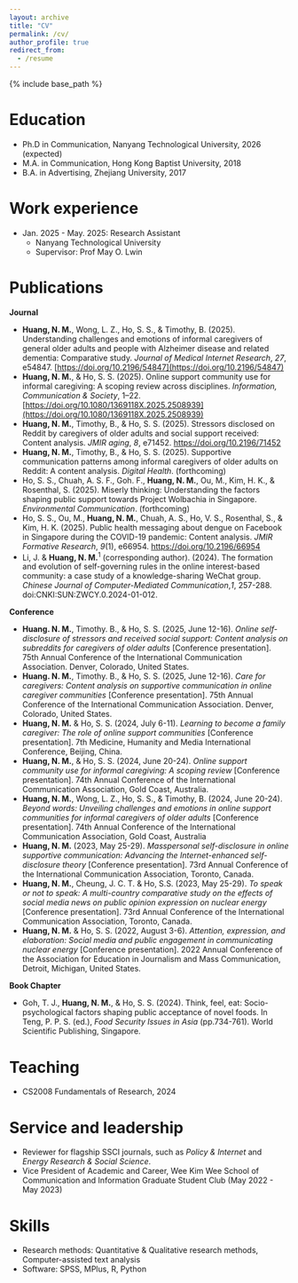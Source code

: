 ```yaml
---
layout: archive
title: "CV"
permalink: /cv/
author_profile: true
redirect_from:
  - /resume
---
```


{% include base_path %}

Education
======
* Ph.D in Communication, Nanyang Technological University, 2026 (expected)
* M.A. in Communication, Hong Kong Baptist University, 2018
* B.A. in Advertising, Zhejiang University, 2017


Work experience
======
* Jan. 2025 - May. 2025: Research Assistant
  * Nanyang Technological University
  * Supervisor: Prof May O. Lwin

  
Publications
======
**Journal**
* **Huang, N. M.**, Wong, L. Z., Ho, S. S., & Timothy, B. (2025). Understanding challenges and emotions of informal caregivers of general older adults and people with Alzheimer disease and related dementia: Comparative study. _Journal of Medical Internet Research_, _27_, e54847. [https://doi.org/10.2196/54847](https://doi.org/10.2196/54847)
* **Huang, N. M.**, & Ho, S. S. (2025). Online support community use for informal caregiving: A scoping review across disciplines. _Information, Communication & Society_, 1–22. [https://doi.org/10.1080/1369118X.2025.2508939](https://doi.org/10.1080/1369118X.2025.2508939)
* **Huang, N. M.**, Timothy, B., & Ho, S. S. (2025). Stressors disclosed on Reddit by caregivers of older adults and social support received: Content analysis. _JMIR aging_, _8_, e71452. https://doi.org/10.2196/71452
* **Huang, N. M.**, Timothy, B., & Ho, S. S. (2025). Supportive communication patterns among informal caregivers of older adults on Reddit: A content analysis. _Digital Health_. (forthcoming)
* Ho, S. S., Chuah, A. S. F., Goh. F., **Huang, N. M.**, Ou, M., Kim, H. K., & Rosenthal, S. (2025). Miserly thinking: Understanding the factors shaping public support towards Project Wolbachia in Singapore. _Environmental Communication_. (forthcoming)
* Ho, S. S., Ou, M., **Huang, N. M.**, Chuah, A. S., Ho, V. S., Rosenthal, S., & Kim, H. K. (2025). Public health messaging about dengue on Facebook in Singapore during the COVID-19 pandemic: Content analysis. _JMIR Formative Research_, _9_(1), e66954. https://doi.org/10.2196/66954
* Li, J. & **Huang, N. M.**<sup>1</sup> (corresponding author). (2024). The formation and evolution of self-governing rules in the online interest-based community: a case study of a knowledge-sharing WeChat group. _Chinese Journal of Computer-Mediated Communication_,_1_, 257-288. doi:CNKI:SUN:ZWCY.0.2024-01-012.
 
**Conference**
* **Huang. N. M.**, Timothy. B., & Ho, S. S. (2025, June 12-16). _Online self-disclosure of stressors and received social support: Content analysis on subreddits for caregivers of older adults_ [Conference presentation]. 75th Annual Conference of the International Communication Association. Denver, Colorado, United States.
* **Huang. N. M.**, Timothy. B., & Ho, S. S. (2025, June 12-16). _Care for caregivers: Content analysis on supportive communication in online caregiver communities_ [Conference presentation]. 75th Annual Conference of the International Communication Association. Denver, Colorado, United States.
* **Huang, N. M.** & Ho, S. S. (2024, July 6-11). _Learning to become a family caregiver: The role of online support communities_ [Conference presentation]. 7th Medicine, Humanity and Media International Conference, Beijing, China.
* **Huang, N. M.**, & Ho, S. S. (2024, June 20-24). _Online support community use for informal caregiving: A scoping review_ [Conference presentation]. 74th Annual Conference of the International Communication Association, Gold Coast, Australia.
* **Huang, N. M.**, Wong, L. Z., Ho, S. S., & Timothy, B. (2024, June 20-24). _Beyond words: Unveiling challenges and emotions in online support communities for informal caregivers of older adults_ [Conference presentation]. 74th Annual Conference of the International Communication Association, Gold Coast, Australia
* **Huang, N. M.** (2023, May 25-29). _Masspersonal self-disclosure in online supportive communication: Advancing the Internet-enhanced self-disclosure theory_ [Conference presentation]. 73rd Annual Conference of the International Communication Association, Toronto, Canada.
* **Huang, N. M.**, Cheung, J. C. T. & Ho, S.S. (2023, May 25-29). _To speak or not to speak: A multi-country comparative study on the effects of social media news on public opinion expression on nuclear energy_ [Conference presentation]. 73rd Annual Conference of the International Communication Association, Toronto, Canada.
* **Huang, N. M.** & Ho, S. S. (2022, August 3-6). _Attention, expression, and elaboration: Social media and public engagement in communicating nuclear energy_ [Conference presentation]. 2022 Annual Conference of the Association for Education in Journalism and Mass Communication, Detroit, Michigan, United States. 
 
**Book Chapter**
* Goh, T. J., **Huang, N. M.**, & Ho, S. S.  (2024). Think, feel, eat: Socio-psychological factors shaping public acceptance of novel foods. In Teng, P. P. S. (ed.), _Food Security Issues in Asia_ (pp.734-761). World Scientific Publishing, Singapore.

  
Teaching
======
* CS2008 Fundamentals of Research, 2024

  
Service and leadership
======
* Reviewer for flagship SSCI journals, such as _Policy & Internet_ and _Energy Research & Social Science_.
* Vice President of Academic and Career, Wee Kim Wee School of Communication and Information Graduate Student Club (May 2022 - May 2023)


Skills
======
* Research methods: Quantitative & Qualitative research methods, Computer-assisted text analysis
* Software: SPSS, MPlus, R, Python
